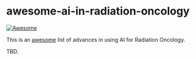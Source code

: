 # awesome-ai-in-radiation-oncology

[![Awesome](https://awesome.re/badge.svg)](https://awesome.re)

This is an [awesome](https://github.com/sindresorhus/awesome) list of advances in using AI for Radiation Oncology.

TBD.
